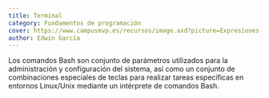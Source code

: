 ```yaml
---
title: Terminal
category: Fundamentos de programación
cover: https://www.campusmvp.es/recursos/image.axd?picture=Expresiones-Regulares.png
author: Edwin García
---
```


Los comandos Bash son conjunto de parámetros utilizados para la administración y configuración del sistema, así como un conjunto de combinaciones especiales de teclas para realizar tareas específicas en entornos Linux/Unix mediante un intérprete de comandos Bash.
